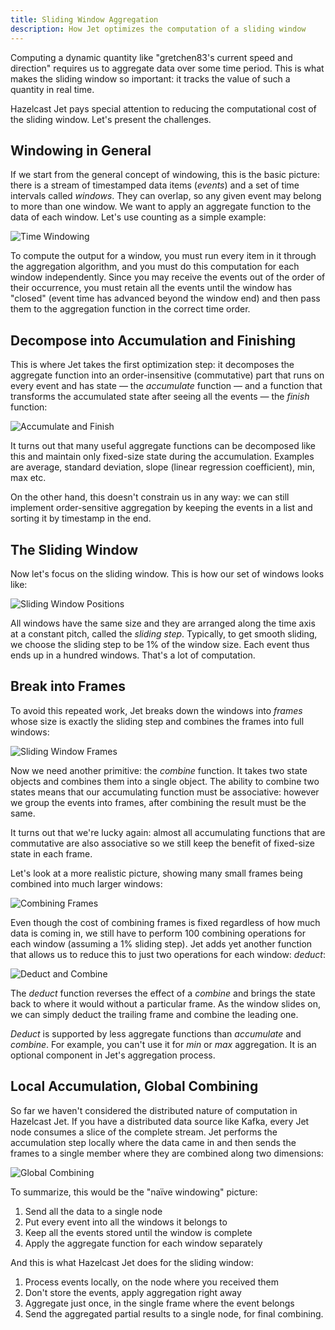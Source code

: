 ```yaml
---
title: Sliding Window Aggregation
description: How Jet optimizes the computation of a sliding window
---
```


Computing a dynamic quantity like "gretchen83's current speed and
direction" requires us to aggregate data over some time period. This is
what makes the sliding window so important: it tracks the value of such
a quantity in real time.

Hazelcast Jet pays special attention to reducing the computational cost
of the sliding window. Let's present the challenges.

## Windowing in General

If we start from the general concept of windowing, this is the basic
picture: there is a stream of timestamped data items (_events_) and a
set of time intervals called _windows_. They can overlap, so any given
event may belong to more than one window. We want to apply an aggregate
function to the data of each window. Let's use counting as a simple
example:

![Time Windowing](assets/arch-sliding-window-1.svg)

To compute the output for a window, you must run every item in it
through the aggregation algorithm, and you must do this computation for
each window independently. Since you may receive the events out of the
order of their occurrence, you must retain all the events until the
window has "closed" (event time has advanced beyond the window end) and
then pass them to the aggregation function in the correct time order.

## Decompose into Accumulation and Finishing

This is where Jet takes the first optimization step: it decomposes the
aggregate function into an order-insensitive (commutative) part that
runs on every event and has state &mdash; the _accumulate_ function
&mdash; and a function that transforms the accumulated state after
seeing all the events &mdash; the _finish_ function:

![Accumulate and Finish](assets/arch-sliding-window-2.svg)

It turns out that many useful aggregate functions can be decomposed like
this and maintain only fixed-size state during the accumulation. Examples
are average, standard deviation, slope (linear regression coefficient),
min, max etc.

On the other hand, this doesn't constrain us in any way: we can still
implement order-sensitive aggregation by keeping the events in a list
and sorting it by timestamp in the end.

## The Sliding Window

Now let's focus on the sliding window. This is how our set of windows
looks like:

![Sliding Window Positions](assets/arch-sliding-window-3.svg)

All windows have the same size and they are arranged along the time axis
at a constant pitch, called the _sliding step_. Typically, to get smooth
sliding, we choose the sliding step to be 1% of the window size. Each
event thus ends up in a hundred windows. That's a lot of computation.

## Break into Frames

To avoid this repeated work, Jet breaks down the windows into _frames_
whose size is exactly the sliding step and combines the frames into full
windows:

![Sliding Window Frames](assets/arch-sliding-window-4.svg)

Now we need another primitive: the _combine_ function. It takes two
state objects and combines them into a single object. The ability to
combine two states means that our accumulating function must be
associative: however we group the events into frames, after combining
the result must be the same.

It turns out that we're lucky again: almost all accumulating functions
that are commutative are also associative so we still keep the benefit
of fixed-size state in each frame.

Let's look at a more realistic picture, showing many small frames being
combined into much larger windows:

![Combining Frames](assets/arch-sliding-window-5.svg)

Even though the cost of combining frames is fixed regardless of how much
data is coming in, we still have to perform 100 combining operations for
each window (assuming a 1% sliding step). Jet adds yet another function
that allows us to reduce this to just two operations for each window:
_deduct_:

![Deduct and Combine](assets/arch-sliding-window-6.svg)

The _deduct_ function reverses the effect of a _combine_ and brings the
state back to where it would without a particular frame. As the window
slides on, we can simply deduct the trailing frame and combine the
leading one.

_Deduct_ is supported by less aggregate functions than _accumulate_ and
_combine_. For example, you can't use it for _min_ or _max_ aggregation.
It is an optional component in Jet's aggregation process.

## Local Accumulation, Global Combining

So far we haven't considered the distributed nature of computation in
Hazelcast Jet. If you have a distributed data source like Kafka, every
Jet node consumes a slice of the complete stream. Jet performs the
accumulation step locally where the data came in and then sends the
frames to a single member where they are combined along two dimensions:

![Global Combining](assets/arch-sliding-window-7.svg)

To summarize, this would be the "naïve windowing" picture:

1. Send all the data to a single node
2. Put every event into all the windows it belongs to
3. Keep all the events stored until the window is complete
4. Apply the aggregate function for each window separately

And this is what Hazelcast Jet does for the sliding window:

1. Process events locally, on the node where you received them
2. Don't store the events, apply aggregation right away
3. Aggregate just once, in the single frame where the event
   belongs
4. Send the aggregated partial results to a single node, for final
   combining.

